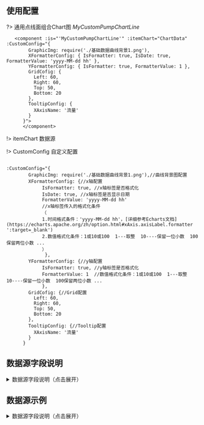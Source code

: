 ## 使用配置

?> 通用点线面组合Chart图 _MyCustomPumpChartLine_

```
   <component :is="'MyCustomPumpChartLine'" :itemChart="ChartData" :CustomConfig="{
        GraphicImg: require('./基础数据曲线背景1.png'),
        XFormatterConfig: { IsFormatter: true, IsDate: true, FormatterValue: 'yyyy-MM-dd hh' },
        YFormatterConfig: { IsFormatter: true, FormatterValue: 1 },
        GridCofig: {
          Left: 60,
          Right: 60,
          Top: 50,
          Bottom: 20
        },
        TooltipConfig: {
          XAxisName: '流量'
        }
      }">
      </component>

```

!> itemChart   数据源

!> CustomConfig  自定义配置

```

:CustomConfig="{
        GraphicImg: require('./基础数据曲线背景1.png'),//曲线背景图配置
        XFormatterConfig: {//x轴配置
             IsFormatter: true, //x轴标签是否格式化 
             IsDate: true, //x轴标签是否显示日期
             FormatterValue: 'yyyy-MM-dd hh'
             //x轴标签传入的格式化条件 
             （
             1.时间格式条件：'yyyy-MM-dd hh'，[详细参考Echarts文档](https://echarts.apache.org/zh/option.html#xAxis.axisLabel.formatter ':target=_blank')
             2.数值格式化条件：1或10或100  1---取整  10----保留一位小数  100保留两位小数 ...
             ）
              },
        YFormatterConfig: {//y轴配置
             IsFormatter: true, //y轴标签是否格式化 
             FormatterValue: 1  //数值格式化条件：1或10或100  1---取整  10----保留一位小数  100保留两位小数 ...
             },
        GridCofig: {//Grid配置
          Left: 60,
          Right: 60,
          Top: 50,
          Bottom: 20
        },
        TooltipConfig: {//Tooltip配置
          XAxisName: '流量'
        }
      }
```


## 数据源字段说明

<details>
<summary>数据源字段说明（点击展开）</summary>

[数据源字段说明](./Config.json ':include :type=code')

</details>


## 数据源示例

<details>
<summary>数据源字段说明（点击展开）</summary>

[数据源示例](./Data.json ':include :type=code')

</details>

